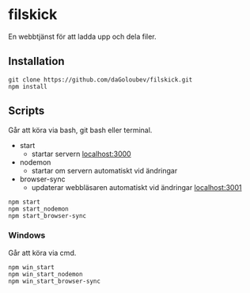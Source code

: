 # filskick
En webbtjänst för att ladda upp och dela filer.

## Installation
```
git clone https://github.com/daGoloubev/filskick.git
npm install
```

## Scripts
Går att köra via bash, git bash eller terminal.
 - start
   - startar servern [localhost:3000](http://localhost:3000)
 - nodemon
   - startar om servern automatiskt vid ändringar
 - browser-sync
   - updaterar webbläsaren automatiskt vid ändringar [localhost:3001](http://localhost:3001)
```
npm start
npm start_nodemon
npm start_browser-sync
```
### Windows
Går att köra via cmd.
```
npm win_start
npm win_start_nodemon
npm win_start_browser-sync
```
